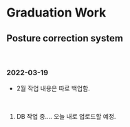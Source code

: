 # Graduation Work

## Posture correction system

<br/>

### 2022-03-19
- 2월 작업 내용은 따로 백업함.

<br/>

1. DB 작업 중.... 오늘 내로 업로드할 예정.
